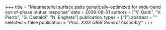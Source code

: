 +++
title = "Metamaterial surface pairs genetically-optimized for wide-band out-of-phase mutual response"
date = 2008-08-01
authors = ["V. Galdi", "V. Pierro", "G. Castaldi", "N. Engheta"]
publication_types = ["1"]
abstract = ""
selected = false
publication = "*Proc. XXIX URSI General Assembly*"
+++


